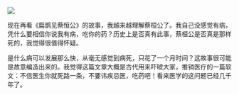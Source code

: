 <div class="captioned-image-container">

![](https://substackcdn.com/image/fetch/w_1456,c_limit,f_auto,q_auto:good,fl_progressive:steep/https%3A%2F%2Fbucketeer-e05bbc84-baa3-437e-9518-adb32be77984.s3.amazonaws.com%2Fpublic%2Fimages%2F09aa047d-a466-40ea-8722-aca9755feb40_1317x647.jpeg)


现在再看《扁鹊见蔡恒公》的故事，我越来越理解蔡桓公了。我自己没感觉有病，凭什么要相信你说我有病，吃你的药？历史上是否真有此事，蔡桓公是否真是那样死的，我觉得很值得怀疑。

是什么病可以发展那么快，从毫无感觉到病死，只花了一个月时间？这故事很可能是故意编造出来的。我觉得这篇文章大概是古代用来吓唬大家，推销医疗的一篇软文：不信医生你就死路一条，不要讳疾忌医，吃药吧！看来医学的这问题已经几千年了。
